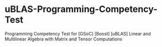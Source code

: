 # uBLAS-Programming-Competency-Test
Programming Competency Test for  [GSoC] [Boost] [uBLAS] Linear and Multilinear Algebra with Matrix and Tensor Computations
